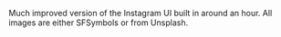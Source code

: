 Much improved version of the Instagram UI built in around an hour. All images are either SFSymbols or from Unsplash.
